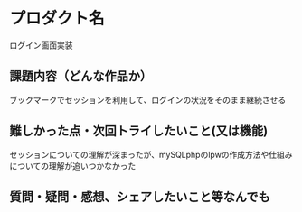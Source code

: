 # プロダクト名

ログイン画面実装

## 課題内容（どんな作品か）

ブックマークでセッションを利用して、ログインの状況をそのまま継続させる

## 難しかった点・次回トライしたいこと(又は機能)

セッションについての理解が深まったが、mySQLphpのlpwの作成方法や仕組みについての理解が追いつかなかった

## 質問・疑問・感想、シェアしたいこと等なんでも

